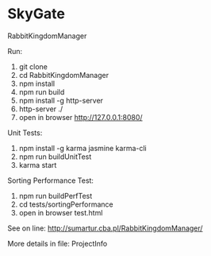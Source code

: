 # SkyGate
RabbitKingdomManager

Run:
1. git clone
2. cd RabbitKingdomManager
2. npm install
3. npm run build
4. npm install -g http-server
5. http-server ./
6. open in browser http://127.0.0.1:8080/


Unit Tests:
1. npm install -g karma jasmine karma-cli
2. npm run buildUnitTest
2. karma start


Sorting Performance Test:
1. npm run buildPerfTest
2. cd tests/sortingPerformance
3. open in browser test.html

See on line: http://sumartur.cba.pl/RabbitKingdomManager/

More details in file: ProjectInfo
